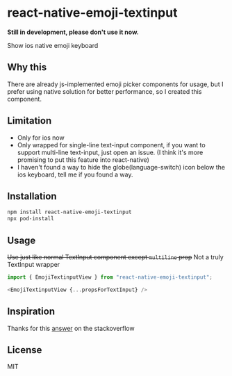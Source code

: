 # react-native-emoji-textinput

**Still in development, please don't use it now.**

Show ios native emoji keyboard

## Why this
There are already js-implemented emoji picker components for usage, but I prefer using native solution for better performance, so I created this component.

## Limitation
- Only for ios now
- Only wrapped for single-line text-input component, if you want to support multi-line text-input, just open an issue. (I think it's more promising to put this feature into react-native)
- I haven't found a way to hide the globe(language-switch) icon below the ios keyboard, tell me if you found a way.

## Installation

```sh
npm install react-native-emoji-textinput
npx pod-install
```

## Usage
~~Use just like normal TextInput component except `multiline` prop~~
Not a truly TextInput wrapper
```js
import { EmojiTextinputView } from "react-native-emoji-textinput";

<EmojiTextinputView {...propsForTextInput} />
```


## Inspiration
Thanks for this [answer](https://stackoverflow.com/a/44753740) on the stackoverflow

## License

MIT
